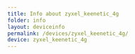 ```yaml
---
title: Info about zyxel_keenetic_4g
folder: info
layout: deviceinfo
permalink: /devices/zyxel_keenetic_4g/
device: zyxel_keenetic_4g
---
```

